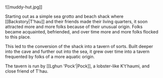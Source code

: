 ![[muddy-hut.jpg]]

Starting out as a simple sea grotto and beach shack where [[Backstory|T'hau]] and their friends made their living quarters, it soon attracted more and more folks because of their unusual origin. Folks became acquainted, befriended, and over time more and more folks flocked to this place.

This led to the conversion of the shack into a tavern of sorts. Built deeper into the cave and further out into the sea, it grew over time into a tavern frequented by folks of a more aquatic origin.

The tavern is run by [[Lghun 'Pock'|Pock]], a lobster-like K't'haumi, and close friend of T'hau.